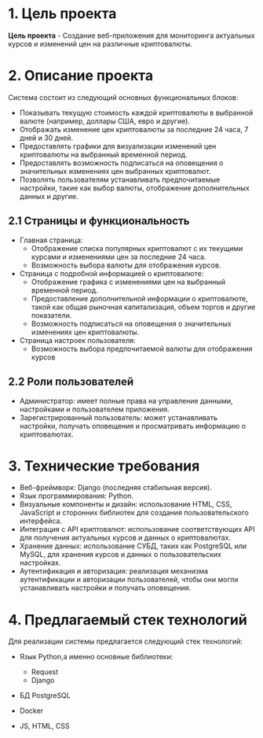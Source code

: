 # **1. Цель проекта**
**Цель проекта** - Создание веб-приложения для мониторинга актуальных курсов и изменений цен на различные криптовалюты.
# **2. Описание проекта**
Система состоит из следующий основных функциональных блоков:
+ Показывать текущую стоимость каждой криптовалюты в выбранной валюте (например, доллары США, евро и другие).
+ Отображать изменение цен криптовалюты за последние 24 часа, 7 дней и 30 дней.
+ Предоставлять графики для визуализации изменений цен криптовалюты на выбранный временной период.
+ Предоставлять возможность подписаться на оповещения о значительных изменениях цен выбранных криптовалют.
+ Позволять пользователям устанавливать предпочитаемые настройки, такие как выбор валюты, отображение дополнительных данных и другие.

## **2.1 Страницы и функциональность** 
+ Главная страница:
  - Отображение списка популярных криптовалют с их текущими курсами и изменениями цен за последние 24 часа.
  - Возможность выбора валюты для отображения курсов.
+ Страница с подробной информацией о криптовалюте:
  - Отображение графика с изменениями цен на выбранный временной период.
  - Предоставление дополнительной информации о криптовалюте, такой как общая рыночная капитализация, объем торгов и другие показатели.
  - Возможность подписаться на оповещения о значительных изменениях цен криптовалюты.
+ Страница настроек пользователя:
  - Возможность выбора предпочитаемой валюты для отображения курсов

## **2.2 Роли пользователей**  
+ Администратор: имеет полные права на управление данными, настройками и пользователем приложения.
+ Зарегистрированный пользователь: может устанавливать настройки, получать оповещения и просматривать информацию о криптовалютах.

# **3. Технические требования**
+ Веб-фреймворк: Django (последняя стабильная версия).
+ Язык программирования: Python.
+ Визуальные компоненты и дизайн: использование HTML, CSS, JavaScript и сторонних библиотек для создания пользовательского интерфейса.
+ Интеграция с API криптовалют: использование соответствующих API для получения актуальных курсов и данных о криптовалютах.
+ Хранение данных: использование СУБД, таких как PostgreSQL или MySQL, для хранения курсов и данных о пользовательских настройках.
+ Аутентификация и авторизация: реализация механизма аутентификации и авторизации пользователей, чтобы они могли устанавливать настройки и получать оповещения.


# **4. Предлагаемый стек технологий**
Для реализации системы предлагается следующий стек технологий:
+ Язык Python,а именно основные библиотеки:
  + Request
  + Django

+ БД PostgreSQL
+ Docker
+ JS, HTML, CSS
